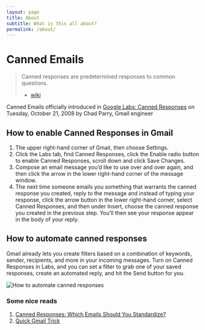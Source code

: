 ```yaml
---
layout: page
title: About
subtitle: What is this all about?
permalink: /about/
---
```


# Canned Emails

> Canned responses are predetermined responses to common questions.
> - [wiki](https://en.wikipedia.org/wiki/Canned_response)


Canned Emails officially introduced in [Google Labs: Canned Responses](http://gmailblog.blogspot.in/2008/10/new-in-labs-canned-responses.html) on Tuesday, October 21, 2008 by Chad Parry, Gmail engineer

## How to enable Canned Responses in Gmail
 1. The upper right-hand corner of Gmail, then choose Settings.
 2. Click the Labs tab, find Canned Responses, click the Enable radio button to enable Canned Responses, scroll down and click Save Changes.
 3. Compose an email message you’d like to use over and over again, and then click the arrow in the lower right-hand corner of the message window.
 4. The next time someone emails you something that warrants the canned response you created, reply to the message and instead of typing your response, click the arrow button in the lower right-hand corner, select Canned Responses, and then under Insert, choose the canned response you created in the previous step. You’ll then see your response appear in the body of your reply.

## How to automate canned responses

Gmail already lets you create filters based on a combination of keywords, sender, recipients, and more in your incoming messages. Turn on Canned Responses in Labs, and you can set a filter to grab one of your saved responses, create an automated reply, and hit the Send button for you.

![How to automate canned responses](http://onlinetechtipscom.c.presscdn.com/wp-content/uploads/2008/10/gmail-canned-response.jpg)


### Some nice reads

 1. [Canned Responses: Which Emails Should You Standardize?](http://www.lifehack.org/articles/communication/canned-responses-which-emails-should-you-standardize.html)
 2. [Quick Gmail Trick](http://time.com/12436/quick-gmail-trick-pre-write-email-messages-with-canned-responses/)
